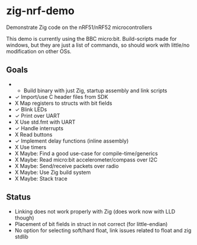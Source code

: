 # zig-nrf-demo
Demonstrate Zig code on the nRF51/nRF52 microcontrollers

This demo is currently using the BBC micro:bit. Build-scripts made for windows, but they are just a list of commands, so should work with little/no modification on other OSs.

## Goals
* - Build binary with just Zig, startup assembly and link scripts
* ✓ Import/use C header files from SDK
* X Map registers to structs with bit fields
* ✓ Blink LEDs
* ✓ Print over UART
* X Use std.fmt with UART
* ✓ Handle interrupts
* X Read buttons
* ✓ Implement delay functions (inline assembly)
* X Use timers
* X Maybe: Find a good use-case for compile-time/generics
* X Maybe: Read micro:bit accelerometer/compass over I2C
* X Maybe: Send/receive packets over radio
* X Maybe: Use Zig build system
* X Maybe: Stack trace

## Status
* Linking does not work properly with Zig (does work now with LLD though)
* Placement of bit fields in struct in not correct (for little-endian)
* No option for selecting soft/hard float, link issues related to float and zig stdlib
